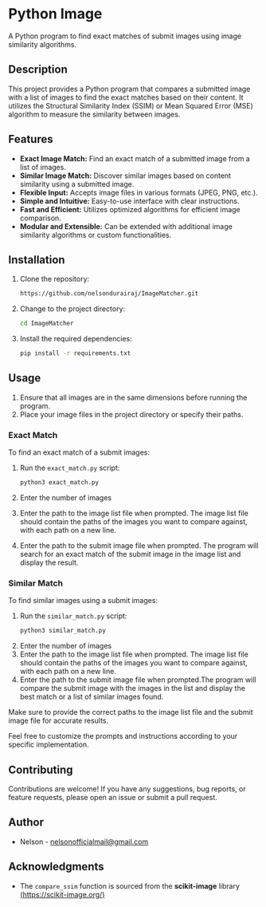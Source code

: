 # Python Image

A Python program to find exact matches of submit images using image similarity algorithms.

## Description

This project provides a Python program that compares a submitted image with a list of images to find the exact matches based on their content. It utilizes the Structural Similarity Index (SSIM) or Mean Squared Error (MSE) algorithm to measure the similarity between images.

## Features

- **Exact Image Match:** Find an exact match of a submitted image from a list of images.
- **Similar Image Match:** Discover similar images based on content similarity using a submitted image.
- **Flexible Input:** Accepts image files in various formats (JPEG, PNG, etc.).
- **Simple and Intuitive:** Easy-to-use interface with clear instructions.
- **Fast and Efficient:** Utilizes optimized algorithms for efficient image comparison.
- **Modular and Extensible:** Can be extended with additional image similarity algorithms or custom functionalities.


## Installation

1. Clone the repository:

   ```bash
   https://github.com/nelsondurairaj/ImageMatcher.git
    ```

2. Change to the project directory:

    ```bash 
    cd ImageMatcher
    ```
3. Install the required dependencies:

    ```bash
    pip install -r requirements.txt
    ```
## Usage
1. Ensure that all images are in the same dimensions before running the program.
2. Place your image files in the project directory or specify their paths.

### Exact Match
To find an exact match of a submit images:

1. Run the `exact_match.py` script:

    ```Python
    python3 exact_match.py
    ```
2. Enter the number of images
3. Enter the path to the image list file when prompted. The image list file should contain the paths of the images you want to compare against, with each path on a new line.
4. Enter the path to the submit image file when prompted. The program will search for an exact match of the submit image in the image list and display the result.

### Similar Match
To find similar images using a submit images:

1. Run the `similar_match.py` script:
    ```Python
    python3 similar_match.py
    ```
2. Enter the number of images
3. Enter the path to the image list file when prompted. The image list file should contain the paths of the images you want to compare against, with each path on a new line.
4. Enter the path to the submit image file when prompted.The program will compare the submit image with the images in the list and display the best match or a list of similar images found.

Make sure to provide the correct paths to the image list file and the submit image file for accurate results.

Feel free to customize the prompts and instructions according to your specific implementation.

## Contributing
Contributions are welcome! If you have any suggestions, bug reports, or feature requests, please open an issue or submit a pull request.

## Author
* Nelson - nelsonofficialmail@gmail.com

## Acknowledgments
* The `compare_ssim` function is sourced from the **scikit-image** library [(https://scikit-image.org/)](https://scikit-image.org/)